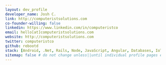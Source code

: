 ```yaml
---
layout: dev_profile
developer_name: Josh C.
link: http://computeristsolutions.com
co-founder-willing: false
linkedin: https://www.linkedin.com/in/computeristco
email: hello[at]computeristsolutions.com
website: http://computeristsolutions.com
twitter: computeristco
github: rebootd
stack: [Android, .Net, Rails, Node, JavaScript, Angular, Databases, IoT, Architecture]
sitemap: false # do not change unless||until individual profile pages exist.
---
```

